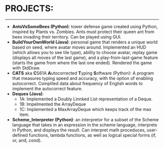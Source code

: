 # PROJECTS: 
----------------------------------------------
- **AntsVsSomeBees (Python)**: tower defense game created using Python, inspired by Plants vs. Zombies. Ants must protect their queen ant from bees invading their territory. Can be played using GUI.
- **BuildYourOwnWorld (Java)**: personal game that renders a unique world based on seed, where avatar moves around. Implemented an HUD (which allows you to see tile type), ability to choose avatar, replay game (displays all moves of the last game), and a play-from-last-game feature (starts the game from where the last one ended). Rendered the game with StdDraw.
- **CATS** aka **C**S61A **A**utocorrected **T**yping **S**oftware (Python): A program that measures typing speed and accuracy, with the option of enabling autocorrect. Compliled data about frequency of English words to implement the autocorrect feature. 
- **Deques (Java)**: 
   - 1A: Implemented a Doubly Linnked List representation of a Deque.
   - 1B: Impelmented the ArrayDeque
   - 1C: Implemented a MaxArrayDeque which keeps track of the max item.
- **Scheme_Interpreter (Python)**: an interpretor for a subset of the Scheme language that takes in an expression in the scheme language, interprets in Python, and displays the result. Can interpret math proceduces, user-defined functions, lambda functions, as well as logical special forms (if, or, and, cond).  
